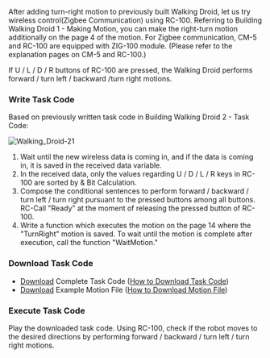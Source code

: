 After adding turn-right motion to previously built Walking Droid, let us try wireless control(Zigbee Communication) using RC-100.
Referring to Building Walking Droid 1 - Making Motion, you can make the right-turn motion additionally on the page 4 of the motion.
For Zigbee communication, CM-5 and RC-100 are equipped with ZIG-100 module. (Please refer to the explanation pages on CM-5 and RC-100.)


If U / L / D / R buttons of RC-100 are pressed, the Walking Droid performs forward / turn left / backward /turn right motions.

### Write Task Code

Based on previously written task code in Building Walking Droid 2 - Task Code:

![Walking_Droid-21][img_054]

1. Wait until the new wireless data is coming in, and if the data is coming in, it is saved in the received data variable.
2. In the received data, only the values regarding U / D / L / R keys in RC-100 are sorted by & Bit Calculation.
3. Compose the conditional sentences to perform forward / backward / turn left / turn right pursuant to the pressed buttons among all buttons. RC-Call "Ready" at the moment of releasing the pressed button of RC-100.
4. Write a function which executes the motion on the page 14 where the "TurnRight" motion is saved.  To wait until the motion is complete after execution, call the function "WaitMotion."

### Download Task Code

- [Download][ex_14-2] Complete Task Code ([How to Download Task Code])
- [Download][ex_14-3] Example Motion File ([How to Download Motion File])

### Execute Task Code

Play the downloaded task code. Using RC-100, check if the robot moves to the desired directions by performing forward / backward / turn left / turn right motions.

[ex_14-2]: http://support.robotis.com/en/baggage_files/bioloid/bio_cmp_walkingdroid_en.tsk
[ex_14-3]: http://support.robotis.com/en/baggage_files/bioloid/bio_cmp_walkingdroid_en.mtn
[How to Download Task Code]: #download-task-code
[How to Download Motion File]: #download-motion-file
[img_054]: /assets/images/edu/bioloid/bioloid_entry_tutorial_droid_21.png
